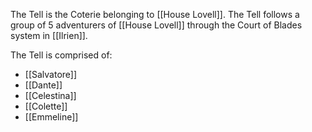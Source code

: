 The Tell is the Coterie belonging to [[House Lovell]]. The Tell follows a group of 5 adventurers of [[House Lovell]] through the Court of Blades system in [[Ilrien]].

The Tell is comprised of:
- [[Salvatore]]
- [[Dante]]
- [[Celestina]]
- [[Colette]]
- [[Emmeline]]

